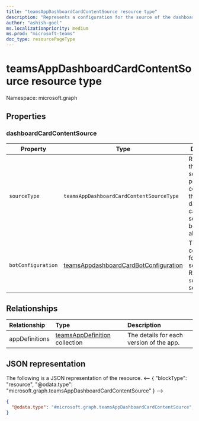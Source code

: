 ```yaml
---
title: "teamsAppDashboardCardContentSource resource type"
description: "Represents a configuration for the source of the dashboard card's content of Teams App"
author: "ashish-goel"
ms.localizationpriority: medium
ms.prod: "microsoft-teams"
doc_type: resourcePageType
---
```


# teamsAppDashboardCardContentSource resource type

Namespace: microsoft.graph

## Properties

### dashboardCardContentSource

| Property | Type | Description |
| -------- | ---- | ----------- |
| `sourceType` | `teamsAppDashboardCardContentSourceType` | Represents the type of source that powers the content of the dashboard card. Only source type bot is allowed|
| `botConfiguration` | [teamsAppdashboardCardBotConfiguration](../resources/teamsappdashboardcardbotconfiguration.md) | The configuration for the bot source. Required if `sourceType` is set to `bot`. |

## Relationships

| Relationship | Type	| Description |
|:---------------|:--------|:----------|
|appDefinitions|[teamsAppDefinition](teamsappdefinition.md) collection| The details for each version of the app. |

## JSON representation

The following is a JSON representation of the resource.
<-- {
  "blockType": "resource",
  "@odata.type": "microsoft.graph.teamsAppDashboardCardContentSource"
}
-->
``` json
{
  "@odata.type": "#microsoft.graph.teamsAppDashboardCardContentSource",
}
```

